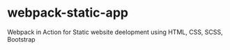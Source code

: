 # webpack-static-app
Webpack in Action for Static website deelopment using HTML, CSS, SCSS, Bootstrap
